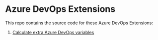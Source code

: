 # Azure DevOps Extensions
This repo contains the source code for these Azure DevOps Extensions:
1. [Calculate extra Azure DevOps variables](./calculate-extra-azure-devops-variables/README.md)
